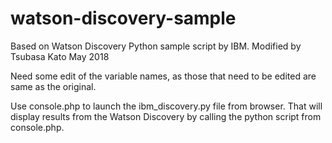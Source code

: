 # watson-discovery-sample
Based on Watson Discovery Python sample script by IBM.
Modified by Tsubasa Kato May 2018

Need some edit of the variable names, as those that need to be edited are same as the original.

Use console.php to launch the ibm_discovery.py file from browser. 
That will display results from the Watson Discovery by calling the python script from console.php.

